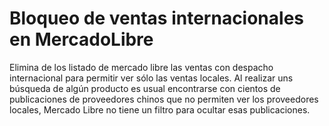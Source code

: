 # Bloqueo de ventas internacionales en MercadoLibre
Elimina de los listado de mercado libre las ventas con despacho internacional para permitir ver sólo las ventas locales. Al realizar uns búsqueda de algún producto es usual encontrarse con cientos de publicaciones de proveedores chinos que no permiten ver los proveedores locales,  Mercado Libre no tiene un filtro para ocultar esas publicaciones.
